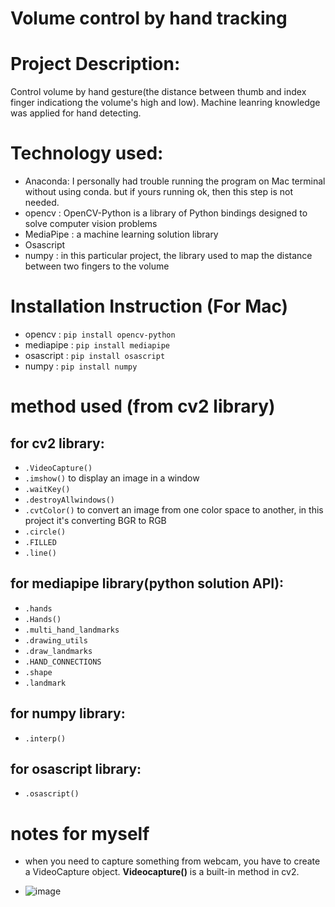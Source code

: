 # Volume control by hand tracking
# Project Description:  
Control volume by hand gesture(the distance between thumb and index finger indicationg the volume's high and low). Machine leanring knowledge was applied for hand detecting.
# Technology used:
- Anaconda: I personally had trouble running the program on Mac terminal without using conda. but if yours running ok, then this step is not needed.
- opencv : OpenCV-Python is a library of Python bindings designed to solve computer vision problems
- MediaPipe : a machine learning solution library
- Osascript
- numpy : in this particular project, the library used to map the distance between two fingers to the volume
# Installation Instruction (For Mac)
- opencv : `pip install opencv-python`
- mediapipe : `pip install mediapipe`
- osascript : `pip install osascript`
- numpy : `pip install numpy`
# method used (from cv2 library)
## for cv2 library:
  - `.VideoCapture()`
  - `.imshow()` to display an image in a window
  - `.waitKey()`
  - `.destroyAllwindows()`
  - `.cvtColor()` to convert an image from one color space to another, in this project it's converting BGR to RGB
  - `.circle()`
  - `.FILLED`
  - `.line()`
## for mediapipe library(python solution API):
  - `.hands`
  - `.Hands()`
  - `.multi_hand_landmarks`
  - `.drawing_utils`
  - `.draw_landmarks`
  - `.HAND_CONNECTIONS`
  - `.shape`
  - `.landmark`
## for numpy library:
  - `.interp()`
## for osascript library:
  - `.osascript()`
  
# notes for myself
  - when you need to capture something from webcam, you have to create a VideoCapture object. **Videocapture()** is a built-in method in cv2.

  - ![image](https://mediapipe.dev/images/mobile/hand_landmarks.png)
